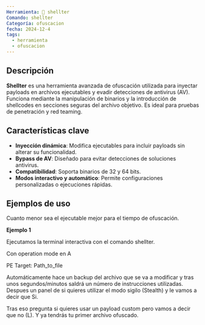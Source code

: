 ```yaml
---
Herramienta: 🔐 shellter
Comando: shellter
Categoría: ofuscacion
fecha: 2024-12-4
tags:
  - herramienta
  - ofuscacion
---
```


## Descripción 

**Shellter** es una herramienta avanzada de ofuscación utilizada para inyectar payloads en archivos ejecutables y evadir detecciones de antivirus (AV). Funciona mediante la manipulación de binarios y la introducción de shellcodes en secciones seguras del archivo objetivo. Es ideal para pruebas de penetración y red teaming. 

## Características clave 

-  **Inyección dinámica**: Modifica ejecutables para incluir payloads sin alterar su funcionalidad. 
- **Bypass de AV**: Diseñado para evitar detecciones de soluciones antivirus. 
- **Compatibilidad**: Soporta binarios de 32 y 64 bits. 
- **Modos interactivo y automático**: Permite configuraciones personalizadas o ejecuciones rápidas.

## Ejemplos de uso

Cuanto menor sea el ejecutable mejor para el tiempo de ofuscación.

**Ejemplo 1**

Ejecutamos la terminal interactiva con el comando shellter.

Con operation mode en A

PE Target: Path_to_file

Automáticamente hace un backup del archivo que se va a modificar y tras unos segundos/minutos saldrá un número de instrucciones utilizadas. Despues un panel de si quieres utilizar el modo sigilo (Stealth) y le vamos a decir que Si.

Tras eso pregunta si quieres usar un payload custom pero vamos a decir que no (L). Y ya tendrás tu primer archivo ofuscado.
